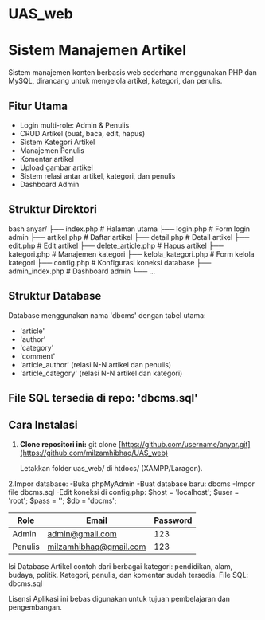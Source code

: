 # UAS_web

# Sistem Manajemen Artikel 

Sistem manajemen konten berbasis web sederhana menggunakan PHP dan MySQL, dirancang untuk mengelola artikel, kategori, dan penulis.

## Fitur Utama

- Login multi-role: Admin & Penulis
- CRUD Artikel (buat, baca, edit, hapus)
- Sistem Kategori Artikel
- Manajemen Penulis
- Komentar artikel
- Upload gambar artikel
- Sistem relasi antar artikel, kategori, dan penulis
- Dashboard Admin
  
## Struktur Direktori

bash
anyar/
├── index.php               # Halaman utama
├── login.php               # Form login admin
├── artikel.php             # Daftar artikel
├── detail.php              # Detail artikel
├── edit.php                # Edit artikel
├── delete_article.php      # Hapus artikel
├── kategori.php            # Manajemen kategori
├── kelola_kategori.php     # Form kelola kategori
├── config.php              # Konfigurasi koneksi database
├── admin_index.php         # Dashboard admin
└── ...


##  Struktur Database

Database menggunakan nama 'dbcms' dengan tabel utama:
- 'article'
- 'author'
- 'category'
- 'comment'
- 'article_author' (relasi N-N artikel dan penulis)
- 'article_category' (relasi N-N artikel dan kategori)

## File SQL tersedia di repo: 'dbcms.sql'


##  Cara Instalasi

1. **Clone repositori ini:**
   git clone [https://github.com/username/anyar.git](https://github.com/milzamhibhaq/UAS_web)

   Letakkan folder uas_web/ di htdocs/ (XAMPP/Laragon).

2.Impor database:
-Buka phpMyAdmin
-Buat database baru: dbcms
-Impor file dbcms.sql
-Edit koneksi di config.php:
$host = 'localhost';
$user = 'root';
$pass = '';
$db   = 'dbcms';

| Role    | Email                                                   | Password |
| ------- | ------------------------------------------------------- | -------- |
| Admin   | [admin@gmail.com](mailto:admin@gmail.com)               | 123    |
| Penulis | [milzamhibhaq@gmail.com](mailto:milzamhibhaq@gmail.com) | 123   |

Isi Database
Artikel contoh dari berbagai kategori: pendidikan, alam, budaya, politik.
Kategori, penulis, dan komentar sudah tersedia.
File SQL: dbcms.sql

Lisensi
Aplikasi ini bebas digunakan untuk tujuan pembelajaran dan pengembangan.

